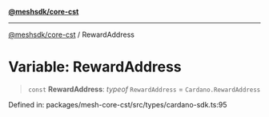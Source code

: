[**@meshsdk/core-cst**](../README.md)

***

[@meshsdk/core-cst](../globals.md) / RewardAddress

# Variable: RewardAddress

> `const` **RewardAddress**: *typeof* `RewardAddress` = `Cardano.RewardAddress`

Defined in: packages/mesh-core-cst/src/types/cardano-sdk.ts:95
